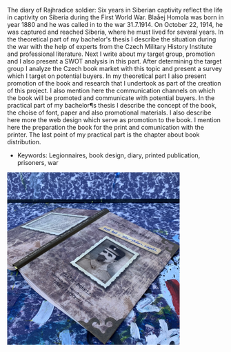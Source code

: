 The diary of Rajhradice soldier: Six years in Siberian captivity reflect the life in captivity
on Siberia during the First World War. Blaåej Homola was born in year 1880 and he was
called in to the war 31.7.1914. On October 22, 1914, he was captured and reached Siberia,
where he must lived for several years.
In the theoretical part of my bachelor's thesis I describe the situation during the
war with the help of experts from the Czech Military History Institute and professional
literature. Next I write about my target group, promotion and I also present a SWOT
analysis in this part. After determining the target group I analyze the Czech book market
with this topic and present a survey which I target on potential buyers. In my theoretical
part I also present promotion of the book and research that I undertook as part of the
creation of this project. I also mention here the communication channels on which the book
will be promoted and communicate with potential buyers.
In the practical part of my bachelor¶s thesis I describe the concept of the book,
the choise of font, paper and also promotional materials. I also describe here more the web
design which serve as promotion to the book. I mention here the preparation the book for
the print and comunication with the printer. The last point of my practical part is the
chapter about book distribution.

- Keywords: Legionnaires, book design, diary, printed publication, prisoners, war
<img src="./BP/cover.JPG" alt="cover" width="400"/>
